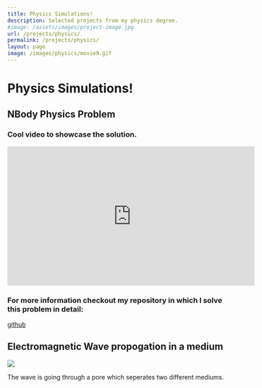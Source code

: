 ```yaml
---
title: Physics Simulations!
description: Selected projects from my physics degree.
#image: /assets/images/project-image.jpg
url: /projects/physics/
permalink: /projects/physics/
layout: page
image: /images/physics/movie9.gif
---
```

# Physics Simulations!

## NBody Physics Problem

### Cool video to showcase the solution.


<iframe width="560" height="315" src="https://www.youtube.com/embed/uHzl_JShF5k" title="YouTube video player" frameborder="0" allow="accelerometer; autoplay; clipboard-write; encrypted-media; gyroscope; picture-in-picture; web-share" allowfullscreen></iframe>

### For more information checkout my repository in which I solve this problem in detail: 

[github](https://github.com/alexandrekhoury/ComputationalPhysics_Phys512/tree/master/Nbody)

## Electromagnetic Wave propogation in a medium

![](/images/physics/movie9.gif)

The wave is going through a pore which seperates two different mediums. 